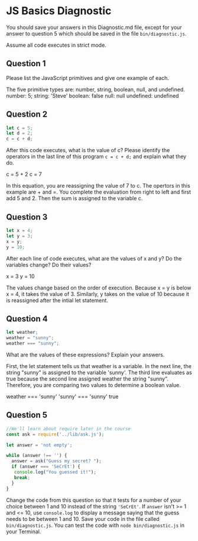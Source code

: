 # JS Basics Diagnostic

You should save your answers in this Diagnostic.md file, except for your answer to
question 5 which should be saved in the file `bin/diagnostic.js`.

Assume all code executes in strict mode.

## Question 1

Please list the JavaScript primitives and give one example of each.

The five primitive types are: number, string, boolean, null, and undefined.
number: 5;
string: 'Steve'
boolean: false
null: null
undefined: undefined

## Question 2

```js
let c = 5;
let d = 2;
c = c + d;

```

After this code executes, what is the value of c?  Please identify the operators in the last line of this program `c = c + d;` and explain what they do.

c = 5 + 2
c = 7

In this equation, you are reassigning the value of 7 to c.  The opertors in this example are + and =.  You complete the evaluation from right to left and first add 5 and 2.  Then the sum is assigned to the variable c.


## Question 3

```js
let x = 4;
let y = 3;
x = y;
y = 10;
```

After each line of code executes, what are the values of x and y?  Do the variables change?  Do their values?

x = 3
y = 10

The values change based on the order of execution.  Because x = y is below x = 4, it takes the value of 3.  Similarly, y takes on the value of 10 because it is reassigned after the intial let statement.


## Question 4

```js
let weather;
weather = "sunny";
weather === "sunny";
```

What are the values of these expressions?  Explain your answers.

First, the let statement tells us that weather is a variable.  In the next line, the string "sunny" is assigned to the variable 'sunny'.  The third line evaluates as true because the second line assigned weather the string "sunny".  Therefore, you are comparing two values to determine a boolean value.

weather === 'sunny'
'sunny' === 'sunny'
true

## Question 5

```js
//We'll learn about require later in the course
const ask = require('../lib/ask.js');

let answer = 'not empty';

while (answer !== '') {
  answer = ask("Guess my secret? ");
  if (answer === 'SeCrEt') {
   console.log("You guessed it!");
   break;
  }
}
```

Change the code from this question so that it tests for a number of your choice
between 1 and 10 instead of the string `'SeCrEt'`.  If `answer` isn't >= 1 and
<= 10, use `console.log` to display a message saying that the guess needs to
be between 1 and 10.  Save your code in the file called `bin/diagnostic.js`.
You can test the code with `node bin/diagnostic.js` in your Terminal.
